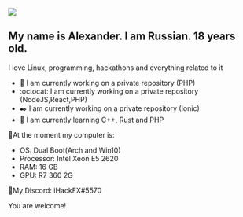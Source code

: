 ![](https://github.com/iHackFX/iHackFX/raw/master/banner.gif)

## My name is Alexander. I am Russian. 18 years old.
I love Linux, programming, hackathons and everything related to it

- 🔭 I am currently working on a private repository (PHP)
- :octocat: I am currently working on a private repository (NodeJS,React,PHP)
- ✒️ I am currently working on a private repository (Ionic)
- 🌱 I am currently learning C++, Rust and PHP

🌌At the moment my computer is:
- OS: Dual Boot(Arch and Win10)
- Processor: Intel Xeon E5 2620
- RAM: 16 GB
- GPU: R7 360 2G

📱My Discord: iHackFX#5570

You are welcome!

<!--
**iHackFX/iHackFX** is a ✨ _special_ ✨ repository because its `README.md` (this file) appears on your GitHub profile.

Here are some ideas to get you started:

- 🔭 I’m currently working on ...
- 🌱 I’m currently learning ...
- 👯 I’m looking to collaborate on ...
- 🤔 I’m looking for help with ...
- 💬 Ask me about ...
- 📫 How to reach me: ...
- 😄 Pronouns: ...
- ⚡ Fun fact: ...
-->
